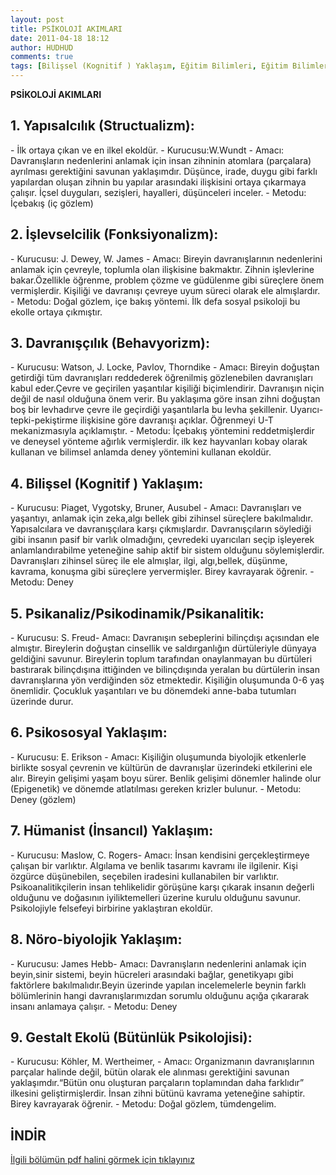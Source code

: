 ```yaml
---
layout: post
title: PSİKOLOJİ AKIMLARI
date: 2011-04-18 18:12
author: HUDHUD
comments: true
tags: [Bilişsel (Kognitif ) Yaklaşım, Eğitim Bilimleri, Eğitim Bilimleri, Gestalt Ekolü (Bütünlük Psikolojisi), İşlevselcilik (Fonksiyonalizm), Kognitif, Yapısalcılık (Structualizm)]
---
```

<strong>PSİKOLOJİ AKIMLARI
<h2>1. Yapısalcılık (Structualizm):</h2>
</strong>- İlk ortaya çıkan ve en ilkel ekoldür.
- Kurucusu:W.Wundt
- Amacı: Davranışların nedenlerini anlamak için insan zihninin atomlara (parçalara) ayrılması gerektiğini savunan yaklaşımdır. Düşünce, irade, duygu gibi farklı yapılardan oluşan zihnin bu yapılar arasındaki ilişkisini ortaya çıkarmaya çalışır. İçsel duyguları, sezişleri, hayalleri, düşünceleri inceler.
- Metodu: İçebakış (iç gözlem)
<h2><strong>2. İşlevselcilik (Fonksiyonalizm):</h2>
</strong>- Kurucusu: J. Dewey, W. James
- Amacı: Bireyin davranışlarının nedenlerini anlamak için çevreyle, toplumla olan ilişkisine bakmaktır. Zihnin işlevlerine bakar.Özellikle öğrenme, problem çözme ve güdülenme gibi süreçlere önem vermişlerdir. Kişiliği ve davranışı çevreye uyum süreci olarak ele almışlardır.
- Metodu: Doğal gözlem, içe bakış yöntemi. İlk defa sosyal psikoloji bu ekolle ortaya çıkmıştır.
<strong><h2>3. Davranışçılık (Behavyorizm):</h2>
</strong>- Kurucusu: Watson, J. Locke, Pavlov, Thorndike
- Amacı: Bireyin doğuştan getirdiği tüm davranışları reddederek öğrenilmiş gözlenebilen davranışları kabul eder.Çevre ve geçirilen yaşantılar kişiliği biçimlendirir. Davranışın niçin değil de nasıl olduğuna önem verir. Bu yaklaşıma göre insan zihni doğuştan boş bir levhadırve çevre ile geçirdiği yaşantılarla bu levha şekillenir.
Uyarıcı-tepki-pekiştirme ilişkisine göre davranışı açıklar. Öğrenmeyi U-T mekanizmasıyla açıklamıştır.
- Metodu: İçebakış yöntemini reddetmişlerdir ve deneysel yönteme ağırlık vermişlerdir. ilk kez hayvanları kobay olarak kullanan ve bilimsel anlamda deney yöntemini kullanan ekoldür.
<h2><strong>4. Bilişsel (Kognitif ) Yaklaşım:</h2>
</strong>- Kurucusu: Piaget, Vygotsky, Bruner, Ausubel
- Amacı: Davranışları ve yaşantıyı, anlamak için zeka,algı bellek gibi zihinsel süreçlere bakılmalıdır. Yapısalcılara ve davranışçılara karşı çıkmışlardır. Davranışçıların söylediği gibi insanın pasif bir varlık olmadığını, çevredeki uyarıcıları seçip işleyerek anlamlandırabilme yeteneğine sahip aktif bir sistem olduğunu söylemişlerdir. Davranışları zihinsel süreç ile ele almışlar, ilgi, algı,bellek, düşünme, kavrama, konuşma gibi süreçlere yervermişler. Birey kavrayarak öğrenir.
-Metodu: Deney
<h2><strong>5. Psikanaliz/Psikodinamik/Psikanalitik</strong>:</h2>
- Kurucusu: S. Freud- Amacı: Davranışın sebeplerini bilinçdışı açısından ele almıştır. Bireylerin doğuştan cinsellik ve saldırganlığın dürtüleriyle dünyaya geldiğini savunur. Bireylerin toplum tarafından onaylanmayan bu dürtüleri bastırarak bilinçdışına ittiğinden ve bilinçdışında yeralan bu dürtülerin insan davranışlarına yön verdiğinden söz etmektedir. Kişiliğin oluşumunda 0-6 yaş önemlidir. Çocukluk yaşantıları ve bu dönemdeki anne-baba tutumları üzerinde durur.
<strong><h2>6. Psikososyal Yaklaşım:</h2>
</strong>- Kurucusu: E. Erikson
- Amacı: Kişiliğin oluşumunda biyolojik etkenlerle birlikte sosyal çevrenin ve kültürün de davranışlar üzerindeki etkilerini ele alır. Bireyin gelişimi yaşam boyu sürer. Benlik gelişimi dönemler halinde olur (Epigenetik) ve dönemde atlatılması gereken krizler bulunur.
- Metodu: Deney (gözlem)
<strong><h2>7. Hümanist (İnsancıl) Yaklaşım:</h2>
</strong>- Kurucusu: Maslow, C. Rogers- Amacı: İnsan kendisini gerçekleştirmeye çalışan bir varlıktır. Algılama ve benlik tasarımı kavramı ile ilgilenir. Kişi özgürce düşünebilen, seçebilen iradesini kullanabilen bir varlıktır. Psikoanalitikçilerin insan tehlikelidir görüşüne karşı çıkarak insanın değerli olduğunu ve doğasının iyiliktemelleri üzerine kurulu olduğunu savunur. Psikolojiyle felsefeyi birbirine yaklaştıran ekoldür.
<strong><h2>8. Nöro-biyolojik Yaklaşım:</h2>
</strong>- Kurucusu: James Hebb- Amacı: Davranışların nedenlerini anlamak için beyin,sinir sistemi, beyin hücreleri arasındaki bağlar, genetikyapı gibi faktörlere bakılmalıdır.Beyin üzerinde yapılan incelemelerle beynin farklı bölümlerinin hangi davranışlarımızdan sorumlu olduğunu açığa çıkararak insanı anlamaya çalışır.
- Metodu: Deney
<strong><h2>9. Gestalt Ekolü (Bütünlük Psikolojisi)</strong>:</h2>
- Kurucusu: Köhler, M. Wertheimer,
- Amacı: Organizmanın davranışlarının parçalar halinde değil, bütün olarak ele alınması gerektiğini savunan yaklaşımdır.“Bütün onu oluşturan parçaların toplamından daha farklıdır” ilkesini geliştirmişlerdir. İnsan zihni bütünü kavrama yeteneğine sahiptir. Birey kavrayarak öğrenir.
- Metodu: Doğal gözlem, tümdengelim.
<h2><strong><strong>İNDİR</strong></strong></h2>
<a href="http://www.egitimvaktim.com/dosyalar/2011/04/PSİKOLOJİ-AKIMLARI.pdf" target="_blank">İlgili bölümün pdf halini görmek için tıklayınız</a>
